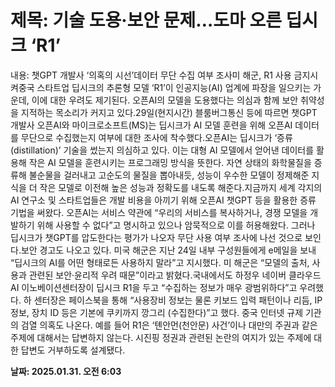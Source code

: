 # **제목: 기술 도용·보안 문제…도마 오른 딥시크 ‘R1’**

  내용: 챗GPT 개발사 ‘의혹의 시선’데이터 무단 수집 여부 조사미 해군, R1 사용 금지시켜중국 스타트업 딥시크의 추론형 모델 ‘R1’이 인공지능(AI) 업계에 파장을 일으키는 가운데, 이에 대한 우려도 제기된다. 오픈AI의 모델을 도용했다는 의심과 함께 보안 취약성을 지적하는 목소리가 커지고 있다.29일(현지시간) 블룸버그통신 등에 따르면 챗GPT 개발사 오픈AI와 마이크로소프트(MS)는 딥시크가 AI 모델 훈련을 위해 오픈AI 데이터를 무단으로 수집했는지 여부에 대한 조사에 착수했다.오픈AI는 딥시크가 ‘증류(distillation)’ 기술을 썼는지 의심하고 있다. 이는 대형 AI 모델에서 얻어낸 데이터를 활용해 작은 AI 모델을 훈련시키는 프로그래밍 방식을 뜻한다. 자연 상태의 화학물질을 증류해 불순물을 걸러내고 고순도의 물질을 뽑아내듯, 성능이 우수한 모델이 정제해준 지식을 더 작은 모델로 이전해 높은 성능과 정확도를 내도록 해준다.지금까지 세계 각지의 AI 연구소 및 스타트업들은 개발 비용을 아끼기 위해 오픈AI 챗GPT 등을 활용한 증류 기법을 써왔다. 오픈AI는 서비스 약관에 “우리의 서비스를 복사하거나, 경쟁 모델을 개발하기 위해 사용할 수 없다”고 명시하고 있으나 암묵적으로 이를 허용해왔다. 그러나 딥시크가 챗GPT를 압도한다는 평가가 나오자 무단 사용 여부 조사에 나선 것으로 보인다.보안 경고도 나오고 있다. 미국 해군은 지난 24일 내부 구성원들에게 e메일을 보내 “딥시크의 AI를 어떤 형태로든 사용하지 말라”고 지시했다. 미 해군은 “모델의 출처, 사용과 관련된 보안·윤리적 우려 때문”이라고 밝혔다.국내에서도 하정우 네이버 클라우드 AI 이노베이션센터장이 딥시크 R1을 두고 “수집하는 정보가 매우 광범위하다”고 우려했다. 하 센터장은 페이스북을 통해 “사용장비 정보는 물론 키보드 입력 패턴이나 리듬, IP 정보, 장치 ID 등은 기본에 쿠키까지 깡그리 (수집한다)”고 했다. 중국 인터넷 규제 기관의 검열 의혹도 나온다. 예를 들어 R1은 ‘톈안먼(천안문) 사건’이나 대만의 주권과 같은 주제에 대해서는 답변하지 않는다. 시진핑 정권과 관련된 논란의 여지가 있는 주제에 대한 답변도 거부하도록 설계됐다.

  **날짜: 2025.01.31. 오전 6:03**